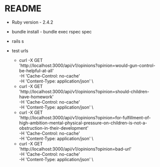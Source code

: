 # README

* Ruby version - 2.4.2

* bundle install - bundle exec rspec spec

* rails s

* test urls
  - curl -X GET \
  'http://localhost:3000/api/v1/opinions?opinion=would-gun-control-be-helpful-at-all' \
  -H 'Cache-Control: no-cache' \
  -H 'Content-Type: application/json' \
  - curl -X GET \
  'http://localhost:3000/api/v1/opinions?opinion=should-children-have-homework' \
  -H 'Cache-Control: no-cache' \
  -H 'Content-Type: application/json' \
  - curl -X GET \
  'http://localhost:3000/api/v1/opinions?opinion=for-fulfillment-of-high-ambition-mental-physical-pressure-on-children-is-not-a-obstruction-in-their-development' \
  -H 'Cache-Control: no-cache' \
  -H 'Content-Type: application/json' \
  - curl -X GET \
  'http://localhost:3000/api/v1/opinions?opinion=bad-url' \
  -H 'Cache-Control: no-cache' \
  -H 'Content-Type: application/json' \

